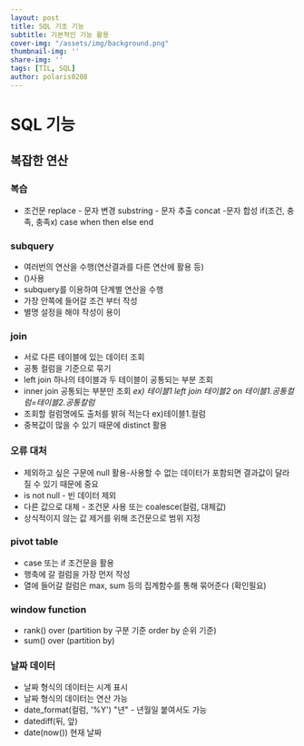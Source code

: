 ```yaml
---
layout: post
title: SQL 기초 기능
subtitle: 기본적인 기능 활용
cover-img: "/assets/img/background.png"
thumbnail-img: ''
share-img: ''
tags: [TIL, SQL]
author: polaris0208
---
```

# SQL 기능

## 복잡한 연산

### 복습
* 조건문
 replace - 문자 변경
 substring - 문자 추출
 concat -문자 합성
 if(조건, 충족, 충족x)
 case when then else end
 
### subquery
* 여러번의 연산을 수행(연산결과를 다른 연산에 활용 등)
* ()사용
* subquery를 이용하여 단계별 연산을 수행
* 가장 안쪽에 들어갈 조건 부터 작성
* 별명 설정을 해야 작성이 용이

### join
* 서로 다른 테이블에 있는 데이터 조회
* 공통 컬럼을 기준으로 묶기
* left join 하나의 테이블과 두 테이블이 공통되는 부분 조회
* inner join 공통되는 부분만 조회
_ex) 테이블1 left join 테이블2 on 테이블1.공통컬럼=테이블2.공통칼럼_
* 조회할 컬럼명에도 출처를 밝혀 적는다 ex)테이블1.컬럼
* 중복값이 많을 수 있기 때문에 distinct 활용

### 오류 대처
* 제외하고 싶은 구문에 null 활용-사용할 수 없는 데이터가 포함되면 결과값이 달라질 수 있기 때문에 중요
* is not null - 빈 데이터 제외
* 다른 값으로 대체 - 조건문 사용 또는 coalesce(컬럼, 대체값)
* 상식적이지 않는 값 제거를 위해 조건문으로 범위 지정

### pivot table
* case 또는 if 조건문을 활용
* 행축에 갈 컬럼을 가장 먼저 작성
* 열에 들어갈 컬럼은 max, sum 등의 집계함수를 통해 묶어준다 (확인필요)

### window function
* rank() over (partition by 구분 기준 order by 순위 기준)
* sum() over (partition by)

### 날짜 데이터
* 날짜 형식의 데이터는 시계 표시
* 날짜 형식의 데이터는 연산 가능
* date_format(컬럼, '%Y') "년" - 년월일 붙여서도 가능
* datediff(뒤, 앞)
* date(now()) 현재 날짜